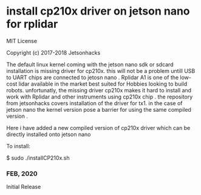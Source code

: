 # install cp210x driver on jetson nano for rplidar
MIT License

Copyright (c) 2017-2018 Jetsonhacks

The default linux kernel coming with the jetson nano sdk or sdcard installation is missing driver for cp210x. this will not be a problem untill USB to UART chips are connected to jetosn nano . Rplidar A1 is one of the low-cost lidar available in the market best suited for Hobbies looking to build robots. unfortunatly, the missing driver cp210x makes it hard to install and work with Rplidar and other instruments using cp210x chip . the repository from jetsonhacks covers installation of the driver for tx1. in the case of jetson nano the kernel version pose a barrier for using the same compiled version . 

Here i have added a new compiled version of cp210x driver which can be directly installed onto jetson nano

To install:

$ sudo ./installCP210x.sh

<h3>FEB, 2020</h3>
Initial Release


 
